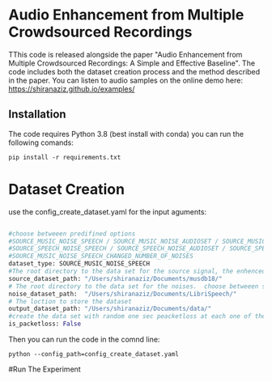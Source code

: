 # Audio Enhancement from Multiple Crowdsourced Recordings
TThis code is released alongside the paper "Audio Enhancement from Multiple Crowdsourced Recordings: A Simple and Effective Baseline".
The code includes both the dataset creation process and the method described in the paper.
You can listen to audio samples on the online demo here: https://shiranaziz.github.io/examples/

## Installation
The code requires Python 3.8 (best install with conda) you can run the following comands:
```shell
pip install -r requirements.txt 
```

# Dataset Creation 
use the config_create_dataset.yaml for the input aguments:
```python

#choose betweeen predifined options 
#SOURCE_MUSIC_NOISE_SPEECH / SOURCE_MUSIC_NOISE_AUDIOSET / SOURCE_MUSIC_NOISE_DEMAND / 
#SOURCE_SPEECH_NOISE_SPEECH / SOURCE_SPEECH_NOISE_AUDIOSET / SOURCE_SPEECH_NOISE_DEMAND / 
#SOURCE_MUSIC_NOISE_SPEECH_CHANGED_NUMBER_OF_NOISES
dataset_type: SOURCE_MUSIC_NOISE_SPEECH
#The root directory to the data set for the source signal, the enhenced signal. choose betweeen music from MUSDB18 or speech from LibriSpeech
source_dataset_path: "/Users/shiranaziz/Documents/musdb18/"
# The root directory to the data set for the noises.  choose betweeen speech from LibriSpeech or noises from audioset or DEMAND
noise_dataset_path:  "/Users/shiranaziz/Documents/LibriSpeech/"
# The loction to store the dataset
output_dataset_path: "/Users/shiranaziz/Documents/data/"
#create the data set with random one sec peacketloss at each one of the noises. boolean argumnt.
is_packetloss: False 
```
Then you can run the code in the comnd line:
```shell
python --config_path=config_create_dataset.yaml
```

#Run The Experiment


